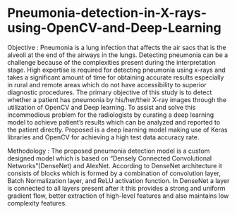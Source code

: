 # Pneumonia-detection-in-X-rays-using-OpenCV-and-Deep-Learning

Objective : Pneumonia is a lung infection that affects the air sacs that is the alveoli at the end of the airways in the lungs. Detecting pneumonia can be a challenge because
of the complexities present during the interpretation stage. High expertise is required for detecting pneumonia using x-rays and takes a significant amount
of time for obtaining accurate results especially in rural and remote areas which do not have accessibility to superior diagnostic procedures. The primary objective of this study is to detect whether a patient has pneumonia by his/her/their X-ray images through the utilization of OpenCV and Deep learning. To assist and solve this incommodious problem for the radiologists by curating a deep learning model to achieve patient’s results which can be analyzed and reported to the patient directly.  Proposed is a deep learning model making use of Keras libraries and OpenCV for achieving a high test data accuracy rate.


Methodology : The proposed pneumonia detection model is a custom 
designed model which is based on “Densely Connected 
Convolutional Networks”(DenseNet) and AlexNet. 
According to DenseNet architecture it consists of blocks 
which is formed by a combination of convolution layer, 
Batch Normalization layer, and ReLU activation function. In 
DenseNet a layer is connected to all layers present after it 
this provides a strong and uniform gradient flow, better 
extraction of high-level features and also maintains low 
complexity features. 

